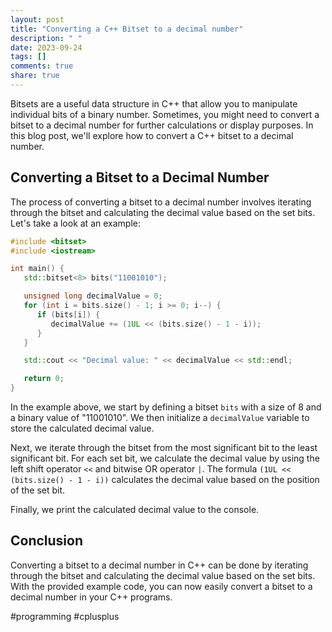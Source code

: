 ```yaml
---
layout: post
title: "Converting a C++ Bitset to a decimal number"
description: " "
date: 2023-09-24
tags: []
comments: true
share: true
---
```


Bitsets are a useful data structure in C++ that allow you to manipulate individual bits of a binary number. Sometimes, you might need to convert a bitset to a decimal number for further calculations or display purposes. In this blog post, we'll explore how to convert a C++ bitset to a decimal number.

## Converting a Bitset to a Decimal Number

The process of converting a bitset to a decimal number involves iterating through the bitset and calculating the decimal value based on the set bits. Let's take a look at an example:

```cpp
#include <bitset>
#include <iostream>

int main() {
   std::bitset<8> bits("11001010");

   unsigned long decimalValue = 0;
   for (int i = bits.size() - 1; i >= 0; i--) {
      if (bits[i]) {
         decimalValue += (1UL << (bits.size() - 1 - i));
      }
   }

   std::cout << "Decimal value: " << decimalValue << std::endl;

   return 0;
}
```

In the example above, we start by defining a bitset `bits` with a size of 8 and a binary value of "11001010". We then initialize a `decimalValue` variable to store the calculated decimal value. 

Next, we iterate through the bitset from the most significant bit to the least significant bit. For each set bit, we calculate the decimal value by using the left shift operator `<<` and bitwise OR operator `|`. The formula `(1UL << (bits.size() - 1 - i))` calculates the decimal value based on the position of the set bit.

Finally, we print the calculated decimal value to the console.

## Conclusion

Converting a bitset to a decimal number in C++ can be done by iterating through the bitset and calculating the decimal value based on the set bits. With the provided example code, you can now easily convert a bitset to a decimal number in your C++ programs.

#programming #cplusplus